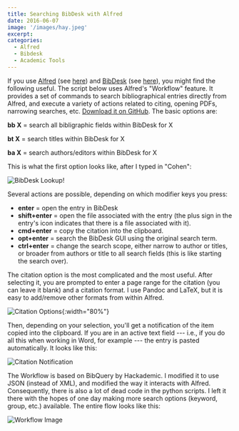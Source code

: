```yaml
---
title: Searching BibDesk with Alfred
date: 2016-06-07 
image: '/images/hay.jpeg'
excerpt: 
categories:
  - Alfred
  - Bibdesk
  - Academic Tools
---
```


If you use [Alfred](https://www.alfredapp.com/) (see [here](/blog/everything-in-its-place "Alfred Post")) and [BibDesk](https://bibdesk.sourceforge.io/ "Optional Title3") (see [here](blog/bibliographies "Bibdesk Post")), you might find the following useful. The script below uses Alfred's "Workflow" feature. It provides a set of commands to search bibliographical entries directly from Alfred, and execute a variety of actions related to citing, opening PDFs, narrowing searches, etc. [Download it on GitHub](https://github.com/ZBiener/BibDeskQuery/releases/download/v1.0/BibDeskQuery-1.0.alfredworkflow "Workflow Binary"). The basic options are:

**bb X** = search all bibligraphic fields within BibDesk for X

**bt X** = search titles within BibDesk for X

**ba X** = search authors/editors within BibDesk for X

This is what the first option looks like, after I typed in "Cohen":

![BibDesk Lookup](https://zbiener.github.io/images/2016-06-06-searching-bibdesk-1.png)!

Several actions are possible, depending on which modifier keys you press:

+ **enter** = open the entry in BibDesk
+ **shift+enter** = open the file associated with the entry (the plus sign in the entry's icon indicates that there is a file associated with it).
+ **cmd+enter** = copy the citation into the clipboard.
+ **opt+enter** = search the BibDesk GUI using the original search term.
+ **ctrl+enter** = change the search scope, either narrow to author or titles, or broader from authors or title to all search fields (this is like starting the search over).


The citation option is the most complicated and the most useful. After selecting it, you are prompted to enter a page range for the citation (you can leave it blank) and a citation format. I use Pandoc and LaTeX, but it is easy to add/remove other formats from within Alfred.

![Citation Options](https://zbiener.github.io/images/2016-06-06-searching-bibdesk-2.jpg ){:width="80%"}

Then, depending on your selection, you'll get a notification of the item copied into the clipboard. If you are in an active text field --- i.e., if you do all this when working in Word, for example --- the entry is pasted automatically. It looks like this:

![Citation Notification](https://zbiener.github.io/images/2016-06-06-searching-bibdesk-3.png)

The Workflow is based on BibQuery by Hackademic. I modified it to use JSON (instead of XML), and modified the way it interacts with Alfred. Consequently, there is also a lot of dead code in the python scripts. I left it there with the hopes of one day making more search options (keyword, group, etc.) available. The entire flow looks like this:

![Workflow Image](https://zbiener.github.io/images/2016-06-06-searching-bibdesk-4.jpg)
